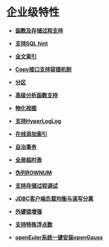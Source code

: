 # 企业级特性<a name="ZH-CN_TOPIC_0000001105555118"></a>

-   **[函数及存储过程支持](函数及存储过程支持.md)**  

-   **[支持SQL hint](支持SQL-hint.md)**  

-   **[全文索引](全文索引.md)**  

-   **[Copy接口支持容错机制](Copy接口支持容错机制.md)**  

-   **[分区](分区.md)**  

-   **[高级分析函数支持](高级分析函数支持.md)**  

-   **[物化视图](物化视图.md)**  

-   **[支持HyperLogLog](支持HyperLogLog.md)**  

-   **[在线添加索引](在线添加索引.md)**  

-   **[自治事务](自治事务.md)**  

-   **[全局临时表](全局临时表.md)**  

-   **[伪列ROWNUM](伪列ROWNUM.md)**  

-   **[支持存储过程调试](支持存储过程调试.md)**  

-   **[JDBC客户端负载均衡与读写分离](JDBC客户端负载均衡与读写分离.md)**  

-   **[外键锁增强](外键锁增强.md)**   

-   **[支持特殊浮点数](支持特殊浮点数.md)**

-   **[openEuler系统一键安装openGauss](openEuler系统一键安装openGauss.md)**  
